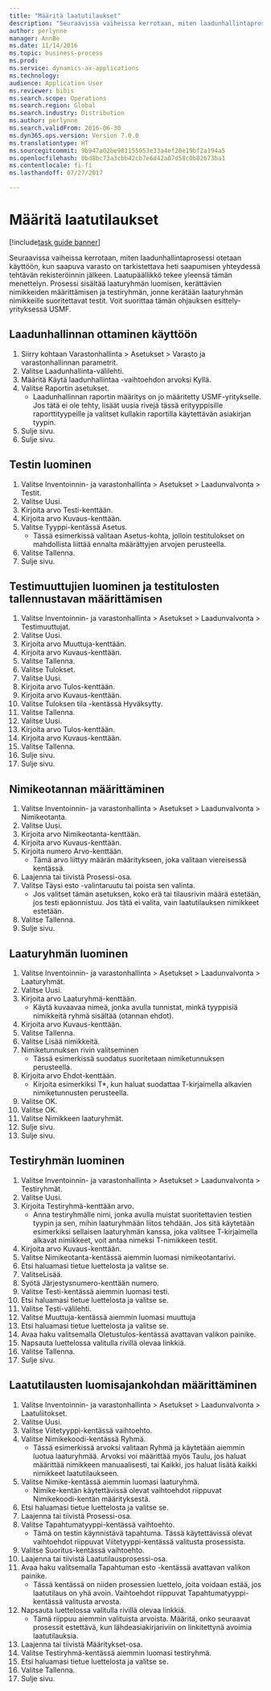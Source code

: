 ```yaml
--- 
title: "Määritä laatutilaukset"
description: "Seuraavissa vaiheissa kerrotaan, miten laadunhallintaprosessi otetaan käyttöön, kun saapuva varasto on tarkistettava heti saapumisen yhteydessä tehtävän rekisteröinnin jälkeen."
author: perlynne
manager: AnnBe
ms.date: 11/14/2016
ms.topic: business-process
ms.prod: 
ms.service: dynamics-ax-applications
ms.technology: 
audience: Application User
ms.reviewer: bibis
ms.search.scope: Operations
ms.search.region: Global
ms.search.industry: Distribution
ms.author: perlynne
ms.search.validFrom: 2016-06-30
ms.dyn365.ops.version: Version 7.0.0
ms.translationtype: HT
ms.sourcegitcommit: 9b947a02be981155053e33a4ef20e19bf2a194a5
ms.openlocfilehash: 0bd8bc73a3cbb42cb7e6d42a07d58c0b02673ba1
ms.contentlocale: fi-fi
ms.lasthandoff: 07/27/2017

---
```

# <a name="set-up-quality-orders"></a>Määritä laatutilaukset

[!include[task guide banner](../../includes/task-guide-banner.md)]

Seuraavissa vaiheissa kerrotaan, miten laadunhallintaprosessi otetaan käyttöön, kun saapuva varasto on tarkistettava heti saapumisen yhteydessä tehtävän rekisteröinnin jälkeen. Laatupäällikkö tekee yleensä tämän menettelyn. Prosessi sisältää laaturyhmän luomisen, kerättävien nimikkeiden määrittämisen ja testiryhmän, jonne kerätään laaturyhmän nimikkeille suoritettavat testit. Voit suorittaa tämän ohjauksen esittely-yrityksessä USMF.


## <a name="enable-quality-management"></a>Laadunhallinnan ottaminen käyttöön
1. Siirry kohtaan Varastonhallinta > Asetukset > Varasto ja varastonhallinnan parametrit.
2. Valitse Laadunhallinta-välilehti.
3. Määritä Käytä laadunhallintaa -vaihtoehdon arvoksi Kyllä.
4. Valitse Raportin asetukset.
    * Laadunhallinnan raportin määritys on jo määritetty USMF-yritykselle. Jos tätä ei ole tehty, lisäät uusia rivejä tässä erityyppisille raporttityypeille ja valitset kullakin raportilla käytettävän asiakirjan tyypin.  
5. Sulje sivu.
6. Sulje sivu.

## <a name="create-a-test"></a>Testin luominen
1. Valitse Inventoinnin- ja varastonhallinta > Asetukset > Laadunvalvonta > Testit.
2. Valitse Uusi.
3. Kirjoita arvo Testi-kenttään.
4. Kirjoita arvo Kuvaus-kenttään.
5. Valitse Tyyppi-kentässä Asetus.
    * Tässä esimerkissä valitaan Asetus-kohta, jolloin testitulokset on mahdollista liittää ennalta määrättyjen arvojen perusteella.  
6. Valitse Tallenna.
7. Sulje sivu.

## <a name="create-test-variables-to-define-the-way-test-results-are-recorded"></a>Testimuuttujien luominen ja testitulosten tallennustavan määrittämisen
1. Valitse Inventoinnin- ja varastonhallinta > Asetukset > Laadunvalvonta > Testimuuttujat.
2. Valitse Uusi.
3. Kirjoita arvo Muuttuja-kenttään.
4. Kirjoita arvo Kuvaus-kenttään.
5. Valitse Tallenna.
6. Valitse Tulokset.
7. Valitse Uusi.
8. Kirjoita arvo Tulos-kenttään.
9. Kirjoita arvo Kuvaus-kenttään.
10. Valitse Tuloksen tila -kentässä Hyväksytty.
11. Valitse Tallenna.
12. Valitse Uusi.
13. Kirjoita arvo Tulos-kenttään.
14. Kirjoita arvo Kuvaus-kenttään.
15. Valitse Tallenna.
16. Sulje sivu.
17. Sulje sivu.

## <a name="set-up-item-sampling"></a>Nimikeotannan määrittäminen
1. Valitse Inventoinnin- ja varastonhallinta > Asetukset > Laadunvalvonta > Nimikeotanta.
2. Valitse Uusi.
3. Kirjoita arvo Nimikeotanta-kenttään.
4. Kirjoita arvo Kuvaus-kenttään.
5. Kirjoita numero Arvo-kenttään.
    * Tämä arvo liittyy määrän määritykseen, joka valitaan viereisessä kentässä.  
6. Laajenna tai tiivistä Prosessi-osa.
7. Valitse Täysi esto -valintaruutu tai poista sen valinta.
    * Jos valitset tämän asetuksen, koko erä tai tilausrivin määrä estetään, jos testi epäonnistuu. Jos tätä ei valita, vain laatutilauksen nimikkeet estetään.  
8. Valitse Tallenna.
9. Sulje sivu.

## <a name="create-a-quality-group"></a>Laaturyhmän luominen
1. Valitse Inventoinnin- ja varastonhallinta > Asetukset > Laadunvalvonta > Laaturyhmät.
2. Valitse Uusi.
3. Kirjoita arvo Laaturyhmä-kenttään.
    * Käytä kuvaavaa nimeä, jonka avulla tunnistat, minkä tyyppisiä nimikkeitä ryhmä sisältää (otannan ehdot).  
4. Kirjoita arvo Kuvaus-kenttään.
5. Valitse Tallenna.
6. Valitse Lisää nimikkeitä.
7. Nimiketunnuksen rivin valitseminen
    * Tässä esimerkissä suodatus suoritetaan nimiketunnuksen perusteella.  
8. Kirjoita arvo Ehdot-kenttään.
    * Kirjoita esimerkiksi T*, kun haluat suodattaa T-kirjaimella alkavien nimiketunnusten perusteella.  
9. Valitse OK.
10. Valitse OK.
11. Valitse Nimikkeen laaturyhmät.
12. Sulje sivu.
13. Sulje sivu.

## <a name="create-a-test-group"></a>Testiryhmän luominen
1. Valitse Inventoinnin- ja varastonhallinta > Asetukset > Laadunvalvonta > Testiryhmät.
2. Valitse Uusi.
3. Kirjoita Testiryhmä-kenttään arvo.
    * Anna testiryhmälle nimi, jonka avulla muistat suoritettavien testien tyypin ja sen, mihin laaturyhmään liitos tehdään. Jos sitä käytetään esimerkiksi sellaisen laaturyhmän kanssa, joka valitsee T-kirjaimella alkavat nimikkeet, voit antaa nimeksi T-nimikkeen testit.  
4. Kirjoita arvo Kuvaus-kenttään.
5. Valitse Nimikeotanta-kentässä aiemmin luomasi nimikeotantarivi.
6. Etsi haluamasi tietue luettelosta ja valitse se.
7. ValitseLisää.
8. Syötä Järjestysnumero-kenttään numero.
9. Valitse Testi-kentässä aiemmin luomasi testi.
10. Etsi haluamasi tietue luettelosta ja valitse se.
11. Valitse Testi-välilehti.
12. Valitse Muuttuja-kentässä aiemmin luomasi muuttuja
13. Etsi haluamasi tietue luettelosta ja valitse se.
14. Avaa haku valitsemalla Oletustulos-kentässä avattavan valikon painike.
15. Napsauta luettelossa valitulla rivillä olevaa linkkiä.
16. Valitse Tallenna.
17. Sulje sivu.

## <a name="define-when-quality-orders-will-be-created"></a>Laatutilausten luomisajankohdan määrittäminen
1. Valitse Inventoinnin- ja varastonhallinta > Asetukset > Laadunvalvonta > Laatuliitokset.
2. Valitse Uusi.
3. Valitse Viitetyyppi-kentässä vaihtoehto.
4. Valitse Nimikekoodi-kentässä Ryhmä.
    * Tässä esimerkissä arvoksi valitaan Ryhmä ja käytetään aiemmin luotua laaturyhmää. Arvoksi voi määrittää myös Taulu, jos haluat määrittää nimikkeen manuaalisesti, tai Kaikki, jos haluat lisätä kaikki nimikkeet laatutilaukseen.  
5. Valitse Nimike-kentässä aiemmin luomasi laaturyhmä.
    * Nimike-kentän käytettävissä olevat vaihtoehdot riippuvat Nimikekoodi-kentän määrityksestä.  
6. Etsi haluamasi tietue luettelosta ja valitse se.
7. Laajenna tai tiivistä Prosessi-osa.
8. Valitse Tapahtumatyyppi-kentässä vaihtoehto.
    * Tämä on testin käynnistävä tapahtuma. Tässä käytettävissä olevat vaihtoehdot riippuvat Viitetyyppi-kentässä valitusta prosessista.  
9. Valitse Suoritus-kentässä vaihtoehto.
10. Laajenna tai tiivistä Laatutilausprosessi-osa.
11. Avaa haku valitsemalla Tapahtuman esto -kentässä avattavan valikon painike.
    * Tässä kentässä on niiden prosessien luettelo, joita voidaan estää, jos laatutilaus on yhä avoin. Vaihtoehdot riippuvat Tapahtumatyyppi-kentässä valitusta arvosta.  
12. Napsauta luettelossa valitulla rivillä olevaa linkkiä.
    * Tämä riippuu aiemmin valituista arvoista. Määritä, onko seuraavat prosessit estettävä, kun lähdeasiakirjariviin on linkitettynä avoimia laatutilauksia.  
13. Laajenna tai tiivistä Määritykset-osa.
14. Valitse Testiryhmä-kentässä aiemmin luomasi testiryhmä.
15. Etsi haluamasi tietue luettelosta ja valitse se.
16. Valitse Tallenna.
17. Sulje sivu.


